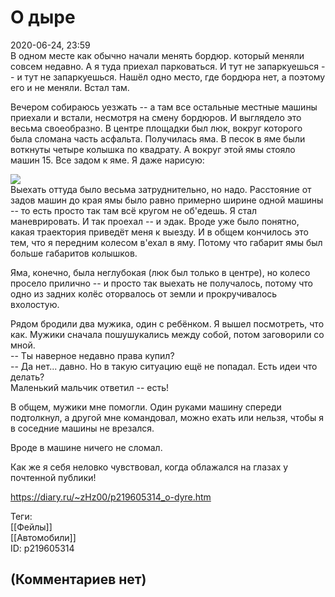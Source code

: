 О дыре
======

  
2020-06-24, 23:59  
 В одном месте как обычно начали менять бордюр. который меняли совсем недавно. А я туда приехал парковаться. И тут не запаркуешься -- и тут не запаркуешься. Нашёл одно место, где бордюра нет, а поэтому его и не меняли. Встал там.   
   
 Вечером собираюсь уезжать -- а там все остальные местные машины приехали и встали, несмотря на смену бордюров. И выглядело это весьма своеобразно. В центре площадки был люк, вокруг которого была сломана часть асфальта. Получилась яма. В песок в яме были воткнуты четыре колышка по квадрату. А вокруг этой ямы стояло машин 15. Все задом к яме. Я даже нарисую:   
   
  ![](https://i.imgur.com/z7lwhKu.png)    
 Выехать оттуда было весьма затруднительно, но надо. Расстояние от задов машин до края ямы было равно примерно ширине одной машины -- то есть просто так там всё кругом не об'едешь. Я стал маневрировать. И так проехал -- и эдак. Вроде уже было понятно, какая траектория приведёт меня к выезду. И в общем кончилось это тем, что я передним колесом в'ехал в яму. Потому что габарит ямы был больше габаритов колышков.   
   
 Яма, конечно, была неглубокая (люк был только в центре), но колесо просело прилично -- и просто так выехать не получалось, потому что одно из задних колёс оторвалось от земли и прокручивалось вхолостую.   
   
 Рядом бродили два мужика, один с ребёнком. Я вышел посмотреть, что как. Мужики сначала пошушукались между собой, потом заговорили со мной.   
 -- Ты наверное недавно права купил?   
 -- Да нет... давно. Но в такую ситуацию ещё не попадал. Есть идеи что делать?   
 Маленький мальчик ответил -- есть!   
   
 В общем, мужики мне помогли. Один руками машину спереди подтолкнул, а другой мне командовал, можно ехать или нельзя, чтобы я в соседние машины не врезался.   
   
 Вроде в машине ничего не сломал.   
   
 Как же я себя неловко чувствовал, когда облажался на глазах у почтенной публики!   
  
<https://diary.ru/~zHz00/p219605314_o-dyre.htm>  
  
Теги:  
[[Фейлы]]  
[[Автомобили]]  
ID: p219605314  


(Комментариев нет)
------------------